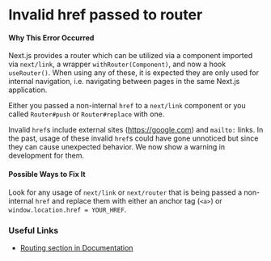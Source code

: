 # Invalid href passed to router

#### Why This Error Occurred

Next.js provides a router which can be utilized via a component imported via `next/link`, a wrapper `withRouter(Component)`, and now a hook `useRouter()`.
When using any of these, it is expected they are only used for internal navigation, i.e. navigating between pages in the same Next.js application.

Either you passed a non-internal `href` to a `next/link` component or you called `Router#push` or `Router#replace` with one.

Invalid `href`s include external sites (https://google.com) and `mailto:` links. In the past, usage of these invalid `href`s could have gone unnoticed but since they can cause unexpected behavior.
We now show a warning in development for them.

#### Possible Ways to Fix It

Look for any usage of `next/link` or `next/router` that is being passed a non-internal `href` and replace them with either an anchor tag (`<a>`) or `window.location.href = YOUR_HREF`.

### Useful Links

- [Routing section in Documentation](https://nextjs.org/docs/routing/introduction)
